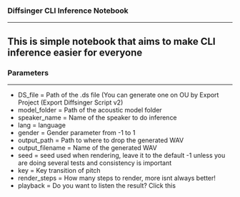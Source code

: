 ### Diffsinger CLI Inference Notebook
----
This is simple notebook that aims to make CLI inference easier for everyone
----

### Parameters
-----
- DS_file = Path of the .ds file (You can generate one on OU by Export Project (Export Diffsinger Script v2)
- model_folder = Path of the acoustic model folder
- speaker_name = Name of the speaker to do inference
- lang = language
- gender = Gender parameter from -1 to 1
- output_path = Path to where to drop the generated WAV
- output_filename = Name of the generated WAV
- seed = seed used when rendering, leave it to the default -1 unless you are doing several tests and consistency is important
- key = Key transition of pitch
- render_steps = How many steps to render, more isnt always better!
- playback = Do you want to listen the result? Click this
